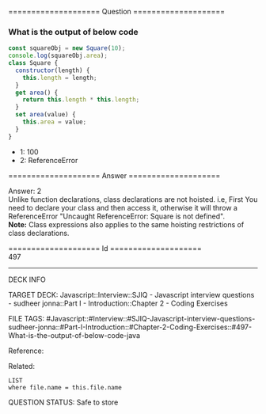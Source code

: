 ==================== Question ====================  

### What is the output of below code

```javascript
const squareObj = new Square(10);
console.log(squareObj.area);
class Square {
  constructor(length) {
    this.length = length;
  }
  get area() {
    return this.length * this.length;
  }
  set area(value) {
    this.area = value;
  }
}
```

- 1: 100
- 2: ReferenceError  

==================== Answer ====================  

Answer: 2  
Unlike function declarations, class declarations are not hoisted. i.e, First You
need to declare your class and then access it, otherwise it will throw a
ReferenceError "Uncaught ReferenceError: Square is not defined".  
**Note:** Class expressions also applies to the same hoisting restrictions of
class declarations.

==================== Id ====================  
497
<!--ID: 1707879795936-->

---

DECK INFO

TARGET DECK: Javascript::Interview::SJIQ - Javascript interview questions - sudheer jonna::Part I - Introduction::Chapter 2 - Coding Exercises

FILE TAGS: #Javascript::#Interview::#SJIQ-Javascript-interview-questions-sudheer-jonna::#Part-I-Introduction::#Chapter-2-Coding-Exercises::#497-What-is-the-output-of-below-code-java

Reference:

Related:

```dataview
LIST
where file.name = this.file.name
```
QUESTION STATUS: Safe to store
